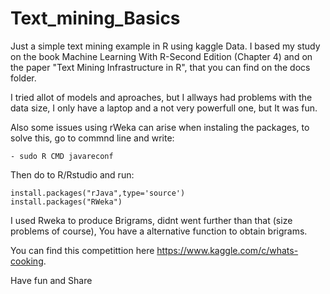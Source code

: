 # Text_mining_Basics
Just a simple text mining example in R using kaggle Data. I based my study on the book Machine Learning With R-Second Edition (Chapter 4)
and on the paper "Text Mining Infrastructure in R", that you can find on the docs folder.

I tried allot of models and aproaches, but I allways had problems with the data size, I only have a laptop and a not very powerfull one, but It was fun.

Also some issues using rWeka can arise when instaling the packages, to solve this, go to commnd line and write:

    - sudo R CMD javareconf
    
 Then do to R/Rstudio and run:
 
    install.packages("rJava",type='source')
    install.packages("RWeka")
    
I used Rweka to produce Brigrams, didnt went further than that (size problems of course), You have a alternative function to obtain brigrams.

You can find this competittion here https://www.kaggle.com/c/whats-cooking.

Have fun and Share
